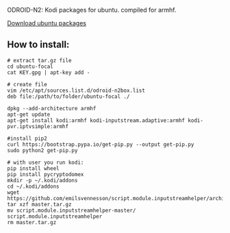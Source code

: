 ODROID-N2: Kodi packages for ubuntu. compiled for armhf.

[Download ubuntu packages](https://github.com/gerulrich/odroid-n2box/releases)

## How to install:
```
# extract tar.gz file
cd ubuntu-focal
cat KEY.gpg | apt-key add -

# create file
vim /etc/apt/sources.list.d/odroid-n2box.list
deb file:/path/to/folder/ubuntu-focal ./

dpkg --add-architecture armhf
apt-get update
apt-get install kodi:armhf kodi-inputstream.adaptive:armhf kodi-pvr.iptvsimple:armhf

#install pip2
curl https://bootstrap.pypa.io/get-pip.py --output get-pip.py
sudo python2 get-pip.py

# with user you run kodi:
pip install wheel
pip install pycryptodomex
mkdir -p ~/.kodi/addons
cd ~/.kodi/addons
wget https://github.com/emilsvennesson/script.module.inputstreamhelper/archive/master.tar.gz
tar xzf master.tar.gz 
mv script.module.inputstreamhelper-master/ script.module.inputstreamhelper
rm master.tar.gz 
